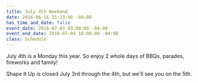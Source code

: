 ```yaml
---
title: July 4th Weekend
date: 2016-06-16 15:23:00 -04:00
has_time_and_date: false
event_date: 2016-07-03 03:00:00 -04:00
event_end_date: 2016-07-04 18:00:00 -04:00
class: Schedule
---
```


July 4th is a Monday this year. So enjoy 2 whole days of BBQs, parades, fireworks and family!

Shape It Up is closed July 3rd through the 4th, but we'll see you on the 5th.